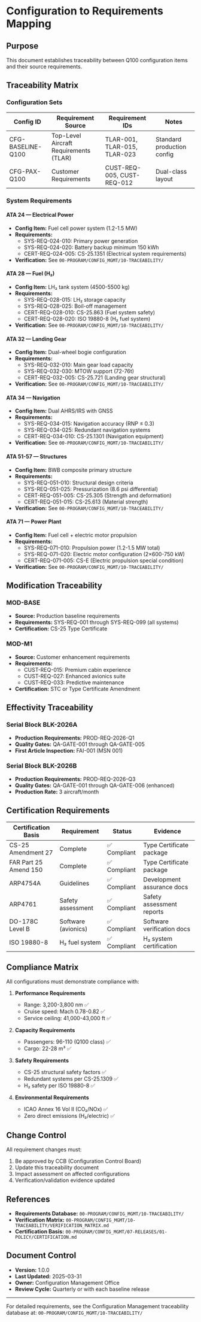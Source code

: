 # Configuration to Requirements Mapping

## Purpose

This document establishes traceability between Q100 configuration items and their source requirements.

## Traceability Matrix

### Configuration Sets

| Config ID | Requirement Source | Requirement IDs | Notes |
|-----------|-------------------|-----------------|-------|
| CFG-BASELINE-Q100 | Top-Level Aircraft Requirements (TLAR) | TLAR-001, TLAR-015, TLAR-023 | Standard production config |
| CFG-PAX-Q100 | Customer Requirements | CUST-REQ-005, CUST-REQ-012 | Dual-class layout |

### System Requirements

#### ATA 24 — Electrical Power
- **Config Item:** Fuel cell power system (1.2-1.5 MW)
- **Requirements:**
  - SYS-REQ-024-010: Primary power generation
  - SYS-REQ-024-020: Battery backup minimum 150 kWh
  - CERT-REQ-024-005: CS-25.1351 (Electrical system requirements)
- **Verification:** See `00-PROGRAM/CONFIG_MGMT/10-TRACEABILITY/`

#### ATA 28 — Fuel (H₂)
- **Config Item:** LH₂ tank system (4500-5500 kg)
- **Requirements:**
  - SYS-REQ-028-015: LH₂ storage capacity
  - SYS-REQ-028-025: Boil-off management
  - CERT-REQ-028-010: CS-25.863 (Fuel system safety)
  - CERT-REQ-028-020: ISO 19880-8 (H₂ fuel system)
- **Verification:** See `00-PROGRAM/CONFIG_MGMT/10-TRACEABILITY/`

#### ATA 32 — Landing Gear
- **Config Item:** Dual-wheel bogie configuration
- **Requirements:**
  - SYS-REQ-032-010: Main gear load capacity
  - SYS-REQ-032-030: MTOW support (72-76t)
  - CERT-REQ-032-005: CS-25.721 (Landing gear structural)
- **Verification:** See `00-PROGRAM/CONFIG_MGMT/10-TRACEABILITY/`

#### ATA 34 — Navigation
- **Config Item:** Dual AHRS/IRS with GNSS
- **Requirements:**
  - SYS-REQ-034-015: Navigation accuracy (RNP ≤ 0.3)
  - SYS-REQ-034-025: Redundant navigation systems
  - CERT-REQ-034-010: CS-25.1301 (Navigation equipment)
- **Verification:** See `00-PROGRAM/CONFIG_MGMT/10-TRACEABILITY/`

#### ATA 51-57 — Structures
- **Config Item:** BWB composite primary structure
- **Requirements:**
  - SYS-REQ-051-010: Structural design criteria
  - SYS-REQ-051-025: Pressurization (8.6 psi differential)
  - CERT-REQ-051-005: CS-25.305 (Strength and deformation)
  - CERT-REQ-051-015: CS-25.613 (Material strength)
- **Verification:** See `00-PROGRAM/CONFIG_MGMT/10-TRACEABILITY/`

#### ATA 71 — Power Plant
- **Config Item:** Fuel cell + electric motor propulsion
- **Requirements:**
  - SYS-REQ-071-010: Propulsion power (1.2-1.5 MW total)
  - SYS-REQ-071-020: Electric motor configuration (2×600-750 kW)
  - CERT-REQ-071-005: CS-E (Electric propulsion special condition)
- **Verification:** See `00-PROGRAM/CONFIG_MGMT/10-TRACEABILITY/`

## Modification Traceability

### MOD-BASE
- **Source:** Production baseline requirements
- **Requirements:** SYS-REQ-001 through SYS-REQ-099 (all systems)
- **Certification:** CS-25 Type Certificate

### MOD-M1
- **Source:** Customer enhancement requirements
- **Requirements:**
  - CUST-REQ-015: Premium cabin experience
  - CUST-REQ-027: Enhanced avionics suite
  - CUST-REQ-033: Predictive maintenance
- **Certification:** STC or Type Certificate Amendment

## Effectivity Traceability

### Serial Block BLK-2026A
- **Production Requirements:** PROD-REQ-2026-Q1
- **Quality Gates:** QA-GATE-001 through QA-GATE-005
- **First Article Inspection:** FAI-001 (MSN 001)

### Serial Block BLK-2026B
- **Production Requirements:** PROD-REQ-2026-Q3
- **Quality Gates:** QA-GATE-001 through QA-GATE-006 (enhanced)
- **Production Rate:** 3 aircraft/month

## Certification Requirements

| Certification Basis | Requirement | Status | Evidence |
|---------------------|-------------|--------|----------|
| CS-25 Amendment 27 | Complete | ✅ Compliant | Type Certificate package |
| FAR Part 25 Amend 150 | Complete | ✅ Compliant | Type Certificate package |
| ARP4754A | Guidelines | ✅ Compliant | Development assurance docs |
| ARP4761 | Safety assessment | ✅ Compliant | Safety assessment reports |
| DO-178C Level B | Software (avionics) | ✅ Compliant | Software verification docs |
| ISO 19880-8 | H₂ fuel system | ✅ Compliant | H₂ system certification |

## Compliance Matrix

All configurations must demonstrate compliance with:

1. **Performance Requirements**
   - Range: 3,200-3,800 nm ✅
   - Cruise speed: Mach 0.78-0.82 ✅
   - Service ceiling: 41,000-43,000 ft ✅

2. **Capacity Requirements**
   - Passengers: 96-110 (Q100 class) ✅
   - Cargo: 22-28 m³ ✅

3. **Safety Requirements**
   - CS-25 structural safety factors ✅
   - Redundant systems per CS-25.1309 ✅
   - H₂ safety per ISO 19880-8 ✅

4. **Environmental Requirements**
   - ICAO Annex 16 Vol II (CO₂/NOx) ✅
   - Zero direct emissions (H₂/electric) ✅

## Change Control

All requirement changes must:
1. Be approved by CCB (Configuration Control Board)
2. Update this traceability document
3. Impact assessment on affected configurations
4. Verification/validation evidence updated

## References

- **Requirements Database:** `00-PROGRAM/CONFIG_MGMT/10-TRACEABILITY/`
- **Verification Matrix:** `00-PROGRAM/CONFIG_MGMT/10-TRACEABILITY/VERIFICATION_MATRIX.md`
- **Certification Basis:** `00-PROGRAM/CONFIG_MGMT/07-RELEASES/01-POLICY/CERTIFICATION.md`

## Document Control

- **Version:** 1.0.0
- **Last Updated:** 2025-03-31
- **Owner:** Configuration Management Office
- **Review Cycle:** Quarterly or with each baseline release

---

For detailed requirements, see the Configuration Management traceability database at:
`00-PROGRAM/CONFIG_MGMT/10-TRACEABILITY/`
